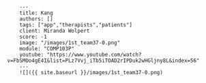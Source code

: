 
        ---
        title: Kang
        authors: []
        tags: ["app","therapists","patients"]
        client: Miranda Wolpert
        score: -1
        image: "/images/1st_team37-0.png"
        module: "COMP103P"
        youtube: "https://www.youtube.com/watch?v=FbSMOo4gE4I&list=PLz7Vvj_iTb5iTOAD2rIPDuk2wHGljny8L&index=56"
        ---
        ![]({{ site.baseurl }}/images/1st_team37-0.png)